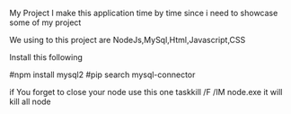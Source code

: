 

My Project I make this application time by time since i need to showcase some of my project 

We using to this project are NodeJs,MySql,Html,Javascript,CSS

  Install this following
  
  #npm  install mysql2
  #pip search mysql-connector
  
if You forget to close your node use this one taskkill /F /IM node.exe it will kill all node


